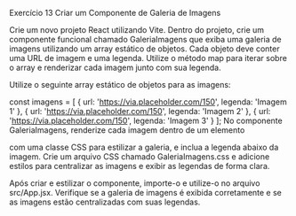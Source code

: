 Exercício 13 Criar um Componente de Galeria de Imagens

Crie um novo projeto React utilizando Vite. Dentro do projeto, crie um componente funcional chamado GaleriaImagens que exiba uma galeria de imagens utilizando um array estático de objetos. Cada objeto deve conter uma URL de imagem e uma legenda. Utilize o método map para iterar sobre o array e renderizar cada imagem junto com sua legenda.

Utilize o seguinte array estático de objetos para as imagens:

const imagens = [ 
{ url: 'https://via.placeholder.com/150', legenda: 'Imagem 1' }, 
{ url: 'https://via.placeholder.com/150', legenda: 'Imagem 2' }, 
{ url: 'https://via.placeholder.com/150', legenda: 'Imagem 3' } 
];
No componente GaleriaImagens, renderize cada imagem dentro de um elemento <div> com uma classe CSS para estilizar a galeria, e inclua a legenda abaixo da imagem. Crie um arquivo CSS chamado GaleriaImagens.css e adicione estilos para centralizar as imagens e exibir as legendas de forma clara.

Após criar e estilizar o componente, importe-o e utilize-o no arquivo src/App.jsx. Verifique se a galeria de imagens é exibida corretamente e se as imagens estão centralizadas com suas legendas.